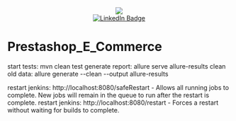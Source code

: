 <div id="header" align="center">
  <img src="https://media.giphy.com/media/xSM46ernAUN3y/giphy.gif"/>
</div>
<div id="badges" align="center">
  <a href="https://www.linkedin.com/in/ewelinqa/">
    <img src="https://img.shields.io/badge/LinkedIn-blue?style=for-the-badge&logo=linkedin&logoColor=white" alt="LinkedIn Badge"/>
  </a>
</div>
<div id="visits" align="center">
  <img src="https://komarev.com/ghpvc/?username=elciak82&style=flat-square&color=blue" alt=""/>
</div>



# Prestashop_E_Commerce
start tests: mvn clean test
generate report: allure serve allure-results
clean old data: allure generate --clean --output allure-results

restart jenkins: http://localhost:8080/safeRestart - Allows all running jobs to complete. New jobs will remain in the queue to run after the restart is complete.
restart jenkins: http://localhost:8080/restart - Forces a restart without waiting for builds to complete.



